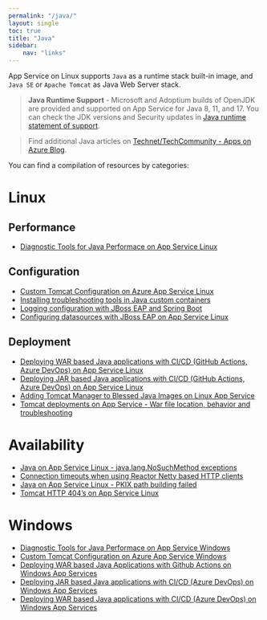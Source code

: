 ```yaml
---
permalink: "/java/"
layout: single
toc: true
title: "Java"
sidebar: 
    nav: "links"
---
```



App Service on Linux supports `Java` as a runtime stack built-in image, and `Java SE`  or `Apache Tomcat` as Java Web Server stack.

>**Java Runtime Support** - Microsoft and Adoptium builds of OpenJDK are provided and supported on App Service for Java 8, 11, and 17. You can check the JDK versions and Security updates in [Java runtime statement of support](https://learn.microsoft.com/en-us/azure/app-service/configure-language-java?pivots=platform-linux#java-runtime-statement-of-support).

> Find additional Java articles on [Technet/TechCommunity - Apps on Azure Blog](https://techcommunity.microsoft.com/t5/apps-on-azure-blog/bg-p/AppsonAzureBlog/label-name/Java).

You can find a compilation of resources by categories:

# Linux

## Performance
- [Diagnostic Tools for Java Performace on App Service Linux](https://azureossd.github.io/2022/05/20/Diagnostic-Tools-for-Java-Performace-on-App-Service-Linux/index.html)

## Configuration
- [Custom Tomcat Configuration on Azure App Service Linux](https://azureossd.github.io/2022/05/20/Custom-Tomcat-Configuration-on-Azure-App-Service-Linux/index.html)
- [Installing troubleshooting tools in Java custom containers](https://azureossd.github.io/2022/07/18/Installing-troubleshooting-tools-in-Java-custom-containers/index.html)
- [Logging configuration with JBoss EAP and Spring Boot](https://azureossd.github.io/2023/05/22/Logging-configuration-with-JBoss-EAP-and-Spring-Boot/index.html)
- [Configuring datasources with JBoss EAP on App Service Linux](https://azureossd.github.io/2024/06/03/Configuring-datasources-with-JBoss-EAP-on-App-Service-Linux/index.html)

## Deployment
- [Deploying WAR based Java applications with CI/CD (GitHub Actions, Azure DevOps) on App Service Linux](https://azureossd.github.io/2022/12/22/Deploying-WAR-based-Java-applications-with-CICD-on-App-Service-Linux/index.html)
- [Deploying JAR based Java applications with CI/CD (GitHub Actions, Azure DevOps) on App Service Linux](https://azureossd.github.io/2022/12/09/Deploying-JAR-based-Java-applications-with-CICD-on-App-Service-Linux/index.html)
- [Adding Tomcat Manager to Blessed Java Images on Linux App Service](https://azureossd.github.io/2022/08/11/Using-Tomcat-Manager-in-Blessed-Java-Images-in-Linux-App-Service/index.html)
- [Tomcat deployments on App Service - War file location, behavior and troubleshooting](https://azureossd.github.io/2023/08/02/Tomcat-deployments-on-App-Service/index.html)

# Availability
- [Java on App Service Linux - java.lang.NoSuchMethod exceptions](https://azureossd.github.io/2024/07/03/Java-on-App-Service-Linux-java-lang-NoSuchMethod-exceptions/index.html)
- [Connection timeouts when using Reactor Netty based HTTP clients](https://azureossd.github.io/2024/10/07/Connection-timeouts-when-using-Reactor-Netty-based-HTTP-clients/index.html)
- [Java on App Service Linux - PKIX path building failed](https://azureossd.github.io/2024/08/05/Java-on-Linux-App-Service-PKIX-path-building-failed/index.html)
- [Tomcat HTTP 404’s on App Service Linux](https://azureossd.github.io/2024/12/20/Tomcat-HTTP-404s-on-App-Service-Linux/index.html)


# Windows
- [Diagnostic Tools for Java Performace on App Service Windows](https://azureossd.github.io/2022/05/20/Diagnostic-Tools-for-Java-Performace-on-App-Service-Windows/index.html)
- [Custom Tomcat Configuration on Azure App Service Windows](https://azureossd.github.io/2021/06/17/Custom-Tomcat-Configuration-on-Azure-App-Service-Windows-copy/index.html)
- [Deploying WAR based Java Applications with Github Actions on Windows App Services](https://azureossd.github.io/2023/05/30/Deploying-War-Files-On-Windows-App-Services-with-GithubActions/index.html)
- [Deploying JAR based Java applications with CI/CD (Azure DevOps) on Windows App Services](https://azureossd.github.io/2024/09/27/Deploying-JAR-based-Java-applications-with-CICD-on-Windows-App-Services/index.html)
- [Deploying WAR based Java applications with CI/CD (Azure DevOps) on Windows App Services](https://azureossd.github.io/2024/09/27/Deploying-WAR-based-Java-applications-with-CICD-on-Windows-App-Services/index.html)